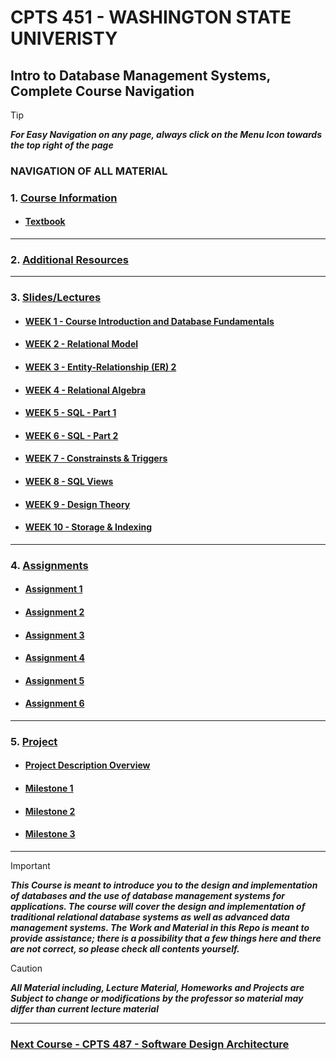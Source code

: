 # CPTS 451 - WASHINGTON STATE UNIVERISTY
## Intro to Database Management Systems, Complete Course Navigation

> [!TIP]
> ***For Easy Navigation on any page, always click on the Menu Icon towards the top right of the page***

### NAVIGATION OF ALL MATERIAL 

### 1. [Course Information](https://github.com/MarkShinozaki/CPTS451-DatabaseSystems/tree/Course-Information)
  - #### [Textbook](https://github.com/MarkShinozaki/CPTS451-DatabaseSystems/tree/Textbook)
--- 
### 2. [Additional Resources](https://github.com/MarkShinozaki/CPTS451-DatabaseSystems/tree/Additional-Resources)
---

### 3. [Slides/Lectures](https://github.com/MarkShinozaki/CPTS451-DatabaseSystems/blob/Slides-Lectures/README.md)

- #### [WEEK 1 - Course Introduction and Database Fundamentals](https://github.com/MarkShinozaki/CPTS451-DatabaseSystems/tree/Slides-Lectures/Week%201)

- #### [WEEK 2 - Relational Model](https://github.com/MarkShinozaki/CPTS451-DatabaseSystems/tree/Slides-Lectures/Week%202)

- #### [WEEK 3 - Entity-Relationship (ER) 2 ](https://github.com/MarkShinozaki/CPTS451-DatabaseSystems/tree/Slides-Lectures/Week%203)

- #### [WEEK 4 - Relational Algebra](https://github.com/MarkShinozaki/CPTS451-DatabaseSystems/tree/Slides-Lectures/Week%204)

- #### [WEEK 5 - SQL - Part 1](https://github.com/MarkShinozaki/CPTS451-DatabaseSystems/tree/Slides-Lectures/Week%205)

- #### [WEEK 6 - SQL - Part 2](https://github.com/MarkShinozaki/CPTS451-DatabaseSystems/tree/Slides-Lectures/Week%206)

- #### [WEEK 7 - Constrainsts & Triggers](https://github.com/MarkShinozaki/CPTS451-DatabaseSystems/tree/Slides-Lectures/Week%207)

- #### [WEEK 8 - SQL Views](https://github.com/MarkShinozaki/CPTS451-DatabaseSystems/tree/Slides-Lectures/Week%208)

- #### [WEEK 9 - Design Theory](https://github.com/MarkShinozaki/CPTS451-DatabaseSystems/tree/Slides-Lectures/Week%209)

- #### [WEEK 10 - Storage & Indexing](https://github.com/MarkShinozaki/CPTS451-DatabaseSystems/tree/Slides-Lectures/Week%2010)






---
### 4. [Assignments](https://github.com/MarkShinozaki/CPTS451-DatabaseSystems/tree/Assignments)

- #### [Assignment 1](https://github.com/MarkShinozaki/CPTS451-DatabaseSystems/tree/Assignments/Assignment%201) 
- #### [Assignment 2](https://github.com/MarkShinozaki/CPTS451-DatabaseSystems/tree/Assignments/Assignment%202)
- #### [Assignment 3](https://github.com/MarkShinozaki/CPTS451-DatabaseSystems/tree/Assignments/Assignment%203)
- #### [Assignment 4](https://github.com/MarkShinozaki/CPTS451-DatabaseSystems/tree/Assignments/Assignment%204)
- #### [Assignment 5](https://github.com/MarkShinozaki/CPTS451-DatabaseSystems/tree/Assignments/Assignment%205)
- #### [Assignment 6](https://github.com/MarkShinozaki/CPTS451-DatabaseSystems/tree/Assignments/Assignment%206)

---
### 5. [Project](https://github.com/MarkShinozaki/CPTS451-DatabaseSystems/tree/Project)

- #### [Project Description Overview](https://github.com/MarkShinozaki/CPTS451-DatabaseSystems/tree/Project/Project%20Description)
- #### [Milestone 1](https://github.com/MarkShinozaki/CPTS451-DatabaseSystems/tree/Project/Project%20Milestone%201)
- #### [Milestone 2](https://github.com/MarkShinozaki/CPTS451-DatabaseSystems/tree/Project/Project%20Milestone%202)
- #### [Milestone 3](https://github.com/MarkShinozaki/CPTS451-DatabaseSystems/tree/Project/Project%20Milestone%203)





---
> [!IMPORTANT]
> ***This Course is meant to introduce you to the design and implementation of databases and the use of database management systems for applications. The course will cover the design and implementation of traditional relational database systems as well as advanced data management systems. The Work and Material in this Repo is meant to provide assistance; there is a possibility that a few things here and there are not correct, so please check all contents yourself.***


> [!CAUTION]
> ***All Material including, Lecture Material, Homeworks and Projects are Subject to change or modifications by the professor so material may differ than current lecture material***

---

### [Next Course - CPTS 487 - Software Design Architecture ](https://github.com/MarkShinozaki/CPTS487-SoftwareDesign-Architecture)
